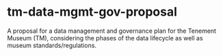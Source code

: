 # tm-data-mgmt-gov-proposal

A proposal for a data management and governance plan for the Tenement Museum (TM), considering the phases of the data lifecycle as well as museum standards/regulations.
